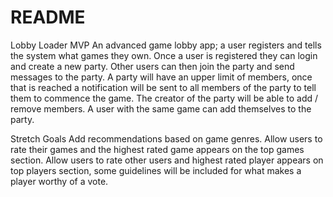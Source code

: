 # README

Lobby Loader
MVP
An advanced game lobby app; a user registers and tells the system what games they own. 
Once a user is registered they can login and create a new party. 
Other users can then join the party and send messages to the party.
A party will have an upper limit of members, once that is reached a notification will be sent to all members of the party to tell them to commence the game.
The creator of the party will be able to add / remove members. 
A user with the same game can add themselves to the party. 

Stretch Goals
Add recommendations based on game genres. 
Allow users to rate their games and the highest rated game appears on the top games section.
Allow users to rate other users and highest rated player appears on top players section, some guidelines will be included for what makes a player worthy of a vote.

